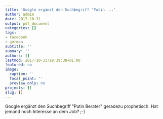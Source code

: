 ```yaml
---
title: 'Google ergänzt den Suchbegriff "Putin ...'
author: admin
date: 2017-10-31
output: pdf_document
categories: []
tags:
- facebook
- german
subtitle: ''
summary: ''
authors: []
lastmod: 2017-10-31T19:39:38+01:00
featured: no
image:
  caption: ''
  focal_point: ''
  preview_only: no
projects: []
slug: []
---
```

Google ergänzt den Suchbegriff "Putin Berater" geradezu prophetisch. Hat jemand noch Interesse an dem Job? ;-)

